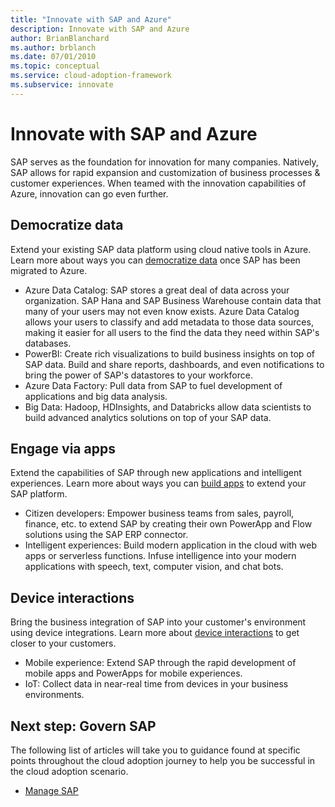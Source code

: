 ```yaml
---
title: "Innovate with SAP and Azure"
description: Innovate with SAP and Azure
author: BrianBlanchard
ms.author: brblanch
ms.date: 07/01/2010
ms.topic: conceptual
ms.service: cloud-adoption-framework
ms.subservice: innovate
---
```


# Innovate with SAP and Azure

SAP serves as the foundation for innovation for many companies. Natively, SAP allows for rapid expansion and customization of business processes & customer experiences. When teamed with the innovation capabilities of Azure, innovation can go even further.

## Democratize data

Extend your existing SAP data platform using cloud native tools in Azure. Learn more about ways you can [democratize data](../../innovate/best-practices/data.md) once SAP has been migrated to Azure.

- Azure Data Catalog: SAP stores a great deal of data across your organization. SAP Hana and SAP Business Warehouse contain data that many of your users may not even know exists. Azure Data Catalog allows your users to classify and add metadata to those data sources, making it easier for all users to the find the data they need within SAP's databases.
- PowerBI: Create rich visualizations to build business insights on top of SAP data. Build and share reports, dashboards, and even notifications to bring the power of SAP's datastores to your workforce.
- Azure Data Factory: Pull data from SAP to fuel development of applications and big data analysis.
- Big Data: Hadoop, HDInsights, and Databricks allow data scientists to build advanced analytics solutions on top of your SAP data.

## Engage via apps

Extend the capabilities of SAP through new applications and intelligent experiences. Learn more about ways you can [build apps](../../innovate/best-practices/apps.md) to extend your SAP platform.

- Citizen developers: Empower business teams from sales, payroll, finance, etc. to extend SAP by creating their own PowerApp and Flow solutions using the SAP ERP connector.
- Intelligent experiences: Build modern application in the cloud with web apps or serverless functions. Infuse intelligence into your modern applications with speech, text, computer vision, and chat bots.

## Device interactions

Bring the business integration of SAP into your customer's environment using device integrations. Learn more about [device interactions](../../innovate/best-practices/devices.md) to get closer to your customers.

- Mobile experience: Extend SAP through the rapid development of mobile apps and PowerApps for mobile experiences.
- IoT: Collect data in near-real time from devices in your business environments.

## Next step: Govern SAP

The following list of articles will take you to guidance found at specific points throughout the cloud adoption journey to help you be successful in the cloud adoption scenario.

- [Manage SAP](./manage.md)
